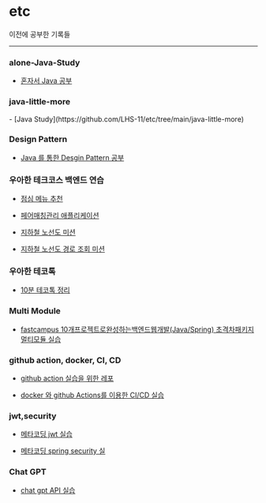 # etc
이전에 공부한 기록들

----
<h3>alone-Java-Study</h3>

- [혼자서 Java 공부](https://github.com/LHS-11/etc/tree/main/alone-Java-Study)

<h3>java-little-more</h3>
- [Java Study](https://github.com/LHS-11/etc/tree/main/java-little-more)

<h3>Design Pattern</h3>   

- [Java 를 통한 Desgin Pattern 공부](https://github.com/LHS-11/etc/tree/main/DesginPattern)

<h3>우아한 테크코스 백엔드 연습</h3>

- [점심 메뉴 추천](https://github.com/LHS-11/etc/tree/main/java-menu)
  
- [페어매칭관리 애플리케이션](https://github.com/LHS-11/etc/tree/main/java-pairmatching-precourse)
  
- [지하철 노선도 미션](https://github.com/LHS-11/etc/tree/main/java-subway-map-precourse)
  
- [지하철 노선도 경로 조회 미션](https://github.com/LHS-11/etc/tree/main/java-subway-path-precourse)

<h3>우아한 테코톡</h3>

- [10분 테코톡 정리](https://github.com/LHS-11/etc/tree/main/Tech)

<h3>Multi Module</h3>

- [fastcampus 10개프로젝트로완성하는백엔드웹개발(Java/Spring)
초격차패키지 멀티모듈 실습](https://github.com/LHS-11/etc/tree/main/MultiModule)

<h3>github action, docker, CI, CD</h3>

- [github action 실습을 위한 레포](https://github.com/LHS-11/etc/tree/main/Logback)
  
- [docker 와 github Actions를 이용한 CI/CD 실습](https://github.com/LHS-11/etc/tree/main/dockerDemo)

<h3>jwt,security</h3>

- [메타코딩 jwt 실습](https://github.com/LHS-11/etc/tree/main/jwt)

- [메타코딩 spring security 실](https://github.com/LHS-11/etc/tree/main/security)

<h3>Chat GPT</h3>

- [chat gpt API 실습](https://github.com/LHS-11/etc/tree/main/chatgpt)





